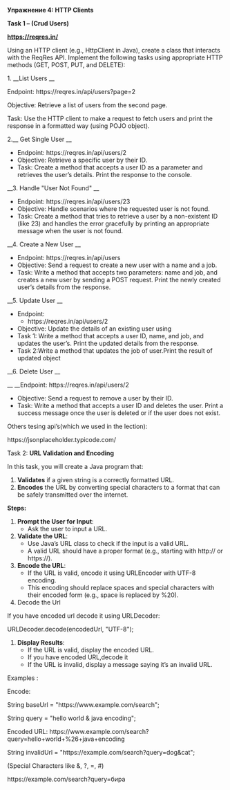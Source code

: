 __Упражнение 4: HTTP Clients__

__Task 1 – \(Crud Users\)__

[__https://reqres\.in/__](https://reqres.in/)

Using an HTTP client \(e\.g\., HttpClient in Java\), create a class that interacts with the ReqRes API\. Implement the following tasks using appropriate HTTP methods \(GET, POST, PUT, and DELETE\):

1\. __List Users __

Endpoint:  https://reqres\.in/api/users?page=2

Objective: Retrieve a list of users from the second page\.

Task: Use the HTTP client to make a request to fetch users and print the response in a formatted way \(using POJO object\)\.

2\.__ Get Single User __

- Endpoint: https://reqres\.in/api/users/2
- Objective: Retrieve a specific user by their ID\.
- Task: Create a method that accepts a user ID as a parameter and retrieves the user’s details\. Print the response to the console\.

__3\. Handle "User Not Found" __

- Endpoint:  https://reqres\.in/api/users/23
- Objective: Handle scenarios where the requested user is not found\.
- Task: Create a method that tries to retrieve a user by a non\-existent ID \(like 23\) and handles the error gracefully by printing an appropriate message when the user is not found\.

__4\. Create a New User __

- Endpoint: https://reqres\.in/api/users
- Objective: Send a request to create a new user with a name and a job\.
- Task: Write a method that accepts two parameters: name and job, and creates a new user by sending a POST request\. Print the newly created user’s details from the response\.

__5\. Update User __

- Endpoint:
	-  https://reqres\.in/api/users/2
- Objective: Update the details of an existing user using 
- Task 1: Write a method that accepts a user ID, name, and job, and updates the user’s\. Print the updated details from the response\.
- Task 2:Write a method that updates the job of user\.Print the result of updated object

__6\. Delete User __

__      __Endpoint: https://reqres\.in/api/users/2

- Objective: Send a request to remove a user by their ID\.
- Task: Write a method that accepts a user ID and deletes the user\. Print a success message once the user is deleted or if the user does not exist\.

  
Others tesing api’s\(which we used in the lection\):

https://jsonplaceholder\.typicode\.com/

Task 2: __URL Validation and Encoding__ 

In this task, you will create a Java program that:

1. __Validates__ if a given string is a correctly formatted URL\.
2. __Encodes__ the URL by converting special characters to a format that can be safely transmitted over the internet\.

__Steps:__

1. __Prompt the User for Input__:
	- Ask the user to input a URL\.
2. __Validate the URL__:
	- Use Java’s URL class to check if the input is a valid URL\.
	- A valid URL should have a proper format \(e\.g\., starting with http:// or https://\)\.
3. __Encode the URL__:
	- If the URL is valid, encode it using URLEncoder with UTF\-8 encoding\.
	- This encoding should replace spaces and special characters with their encoded form \(e\.g\., space is replaced by %20\)\.
4. Decode the Url

If you have encoded url decode it using URLDecoder:

URLDecoder\.decode\(encodedUrl, "UTF\-8"\);

1. __Display Results__:
	- If the URL is valid, display the encoded URL\.
	- If you have encoded URL,decode it
	- If the URL is invalid, display a message saying it’s an invalid URL\.

Examples :

Encode:

String baseUrl = "https://www\.example\.com/search"; 

String query = "hello world & java encoding";

Encoded URL: https://www\.example\.com/search?query=hello\+world\+%26\+java\+encoding

String invalidUrl = "https://example\.com/search?query=dog&cat";

\(Special Characters like &, ?, =, \#\)

https://example\.com/search?query=бира

